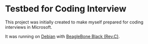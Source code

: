 Testbed for Coding Interview
=============================

This project was initially created to make myself prepared for coding interviews in Microsoft.

It was running on [Debian](http://beagleboard.org/project/Debian/) with [BeagleBone Black (Rev.C)](http://elinux.org/Beagleboard:BeagleBoneBlack).
